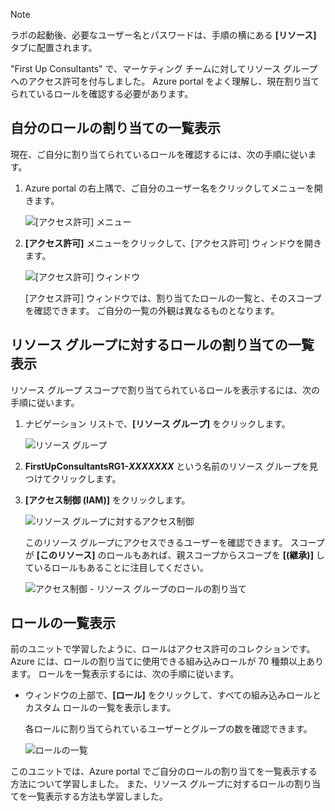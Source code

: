 > [!NOTE]
> ラボの起動後、必要なユーザー名とパスワードは、手順の横にある **[リソース]** タブに配置されます。

"First Up Consultants" で、マーケティング チームに対してリソース グループへのアクセス許可を付与しました。 Azure portal をよく理解し、現在割り当てられているロールを確認する必要があります。

## <a name="list-role-assignments-for-yourself"></a>自分のロールの割り当ての一覧表示

現在、ご自分に割り当てられているロールを確認するには、次の手順に従います。

1. Azure portal の右上隅で、ご自分のユーザー名をクリックしてメニューを開きます。

    ![[アクセス許可] メニュー](../media/4-my-permissions-menu.png)

1. **[アクセス許可]** メニューをクリックして、[アクセス許可] ウィンドウを開きます。

    ![[アクセス許可] ウィンドウ](../media/4-my-permissions-pane.png)

    [アクセス許可] ウィンドウでは、割り当てたロールの一覧と、そのスコープを確認できます。 ご自分の一覧の外観は異なるものとなります。

## <a name="list-role-assignments-for-a-resource-group"></a>リソース グループに対するロールの割り当ての一覧表示

リソース グループ スコープで割り当てられているロールを表示するには、次の手順に従います。

1. ナビゲーション リストで、**[リソース グループ]** をクリックします。

   ![リソース グループ](../media/4-resource-groups.png)

1. **FirstUpConsultantsRG1-_XXXXXXX_** という名前のリソース グループを見つけてクリックします。

1. **[アクセス制御 (IAM)]** をクリックします。

   ![リソース グループに対するアクセス制御](../media/4-resource-group-access-control.png)

    このリソース グループにアクセスできるユーザーを確認できます。 スコープが **[このリソース]** のロールもあれば、親スコープからスコープを **[(継承)]** しているロールもあることに注目してください。

   ![アクセス制御 - リソース グループのロールの割り当て](../media/4-resource-group-role-assignment.png)

## <a name="list-roles"></a>ロールの一覧表示

前のユニットで学習したように、ロールはアクセス許可のコレクションです。 Azure には、ロールの割り当てに使用できる組み込みロールが 70 種類以上あります。 ロールを一覧表示するには、次の手順に従います。

- ウィンドウの上部で、**[ロール]** をクリックして、すべての組み込みロールとカスタム ロールの一覧を表示します。

   各ロールに割り当てられているユーザーとグループの数を確認できます。

   ![ロールの一覧](../media/4-roles-list.png)

このユニットでは、Azure portal でご自分のロールの割り当てを一覧表示する方法について学習しました。 また、リソース グループに対するロールの割り当てを一覧表示する方法も学習しました。